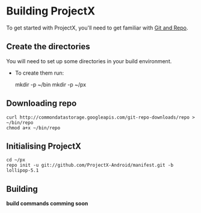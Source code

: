 # Building ProjectX

To get started with ProjectX, you'll need to get
familiar with [Git and Repo](http://source.android.com/source/version-control.html).

## Create the directories

You will need to set up some directories in your build environment.

* To create them run:

    mkdir -p ~/bin
    mkdir -p ~/px

## Downloading repo

    curl http://commondatastorage.googleapis.com/git-repo-downloads/repo > ~/bin/repo
    chmod a+x ~/bin/repo

## Initialising ProjectX

    cd ~/px
    repo init -u git://github.com/ProjectX-Android/manifest.git -b lollipop-5.1

## Building

**build commands comming soon**

